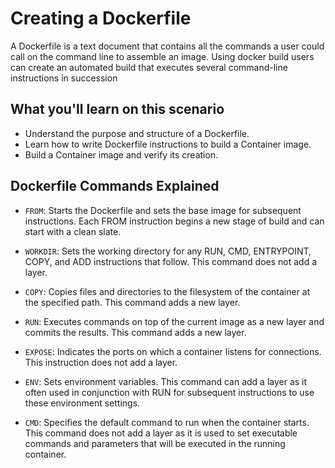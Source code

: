 # Creating a Dockerfile
A Dockerfile is a text document that contains all the commands a user could call on the command line to assemble an image. 
Using docker build users can create an automated build that executes several command-line instructions in succession

## What you'll learn on this scenario

* Understand the purpose and structure of a Dockerfile.
* Learn how to write Dockerfile instructions to build a Container image.
* Build a Container image and verify its creation.


## Dockerfile Commands Explained


* `FROM`: Starts the Dockerfile and sets the base image for subsequent instructions. Each FROM instruction begins a new stage of build and can start with a clean slate.

* `WORKDIR`: Sets the working directory for any RUN, CMD, ENTRYPOINT, COPY, and ADD instructions that follow. This command does not add a layer.

* `COPY`: Copies files and directories to the filesystem of the container at the specified path. This command adds a new layer.

* `RUN`: Executes commands on top of the current image as a new layer and commits the results. This command adds a new layer.

* `EXPOSE`: Indicates the ports on which a container listens for connections. This instruction does not add a layer.

* `ENV`: Sets environment variables. This command can add a layer as it often used in conjunction with RUN for subsequent instructions to use these environment settings.

* `CMD`: Specifies the default command to run when the container starts. This command does not add a layer as it is used to set executable commands and parameters that will be executed in the running container.